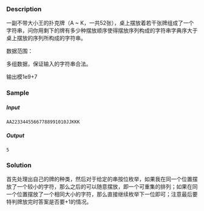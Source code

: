 ### Description

一副不带大小王的扑克牌（A ~ K，一共52张），桌上摆放着若干张牌组成了一个字符串，问你用剩下的牌有多少种摆放顺序使得摆放序列构成的字符串字典序大于桌上摆放的序列所构成的字符串。

数据范围：

多组数据，保证输入的字符串合法。

输出模1e9+7

### Sample

##### Input

```
AA22334455667788991010JJKKK
```

##### Output

```
5
```

### Solution

首先处理出自己的牌的种类，然后对于给定的串按位枚举，如果我在同一个位置摆放了一个较小的字符，那么之后的可以随意摆放，即一个可重集的排列；如果在同一个位置摆放了一个相同大小的字符，那么直接继续枚举下一位即可；注意最后要特判牌放完时答案是否要+1的情况。
